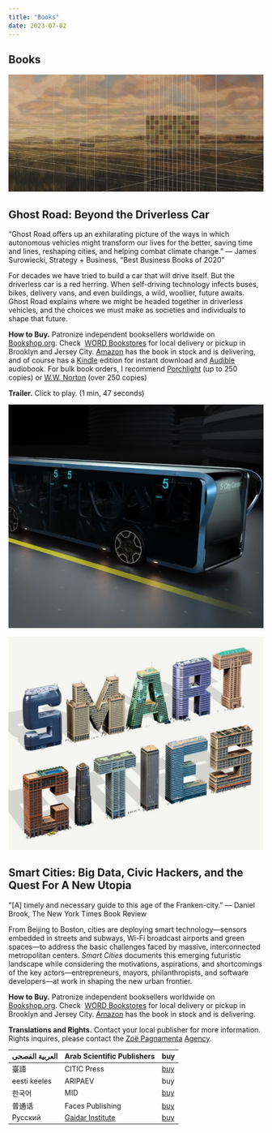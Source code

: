 ```yaml
---
title: "Books"
date: 2023-07-02
---
```


## Books

![](images/Ghost-Road-Cover-no-text.jpg)

## Ghost Road: Beyond the Driverless Car

“Ghost Road offers up an exhilarating picture of the ways in which autonomous vehicles might transform our lives for the better, saving time and lines, reshaping cities, and helping combat climate change.” — James Surowiecki, Strategy + Business, “Best Business Books of 2020”

For decades we have tried to build a car that will drive itself. But the driverless car is a red herring. When self-driving technology infects buses, bikes, delivery vans, and even buildings, a wild, woollier, future awaits. Ghost Road explains where we might be headed together in driverless vehicles, and the choices we must make as societies and individuals to shape that future.

**How to Buy.** Patronize independent booksellers worldwide on [Bookshop.org](https://bookshop.org/books/ghost-road-beyond-the-driverless-car-9781684579341/9781324001522). Check  [WORD Bookstores](https://www.wordbookstores.com/book/9781324001522) for local delivery or pickup in Brooklyn and Jersey City. [Amazon](https://www.amazon.com/dp/1324001526/ref=cm_sw_su_dp) has the book in stock and is delivering, and of course has a [Kindle](https://www.amazon.com/Ghost-Road-Beyond-Driverless-Car-ebook/dp/B07ZTSZM5S/) edition for instant download and [Audible](https://www.amazon.com/Ghost-Road-Beyond-Driverless-Car/dp/B08F6T1YR9) audiobook. For bulk book orders, I recommend [Porchlight](https://www.porchlightbooks.com/product/ghost-road-beyond-the-driverless-car--anthony-m-townsend) (up to 250 copies) or [W.W. Norton](https://wwnorton.com/books/9781324001522) (over 250 copies)

**Trailer.** Click to play. (1 min, 47 seconds)

![](images/Screenshot-2023-07-02-at-10.14.56-PM.png)

![](images/Smart-Cities_website-1024x856.jpeg)

## Smart Cities: Big Data, Civic Hackers, and the Quest For A New Utopia

"\[A\] timely and necessary guide to this age of the Franken-city." — Daniel Brook, The New York Times Book Review

From Beijing to Boston, cities are deploying smart technology—sensors embedded in streets and subways, Wi-Fi broadcast airports and green spaces—to address the basic challenges faced by massive, interconnected metropolitan centers. _Smart Cities_ documents this emerging futuristic landscape while considering the motivations, aspirations, and shortcomings of the key actors—entrepreneurs, mayors, philanthropists, and software developers—at work in shaping the new urban frontier.

**How to Buy.** Patronize independent booksellers worldwide on [Bookshop.org](https://bookshop.org/books/smart-cities-big-data-civic-hackers-and-the-quest-for-a-new-utopia/9780393349788). Check  [WORD Bookstores](https://www.wordbookstores.com/book/9780393349788) for local delivery or pickup in Brooklyn and Jersey City. [Amazon](https://www.amazon.com/dp/0393349780/ref=cm_sw_su_dp) has the book in stock and is delivering.

**Translations and Rights.** Contact your local publisher for more information. Rights inquires, please contact the [Zoë Pagnamenta](http://www.zpagency.com) [Agency](http://www.zpagency.com/about/the-agency/).

| العربية الفصحى | Arab Scientific Publishers | buy |
| --- | --- | --- |
| 臺語 | CITIC Press | [buy](https://www.amazon.com/%E6%99%BA%E6%85%A7%E5%9F%8E%E5%B8%82-%E5%A4%A7%E6%95%B0%E6%8D%AE%E3%80%81%E4%BA%92%E8%81%94%E7%BD%91%E6%97%B6%E4%BB%A3%E7%9A%84%E5%9F%8E%E5%B8%82%E6%9C%AA%E6%9D%A5-%E7%BE%8E-%E5%AE%89%E4%B8%9C%E5%B0%BC%C2%B7%E6%B1%A4%E6%A3%AE/dp/B01EP932Q0) |
| eesti keeles | ARIPAEV | buy |
| 한국어 | MID | [buy](http://www.yes24.com/Product/Goods/61308682) |
| 普通话 | Faces Publishing | [buy](https://goods.ruten.com.tw/item/show?21829358189062) |
| Русский | [Gaidar Institute](https://inde.io/article/17180-polnye-bagov-goroda-mogut-ukrepit-demokratiyu-otryvok-iz-knigi-urbanista-entoni-taunsenda-umnye-goroda) | [buy](https://market.yandex.ru/product--taunsend-e-umnye-goroda-bolshie-dannye-grazhdanskie-khakery-i-poiski-novoi-utopii/561036115/spec) |
